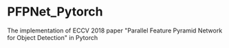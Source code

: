 # PFPNet_Pytorch
The implementation of ECCV 2018 paper "Parallel Feature Pyramid Network for Object Detection" in Pytorch
